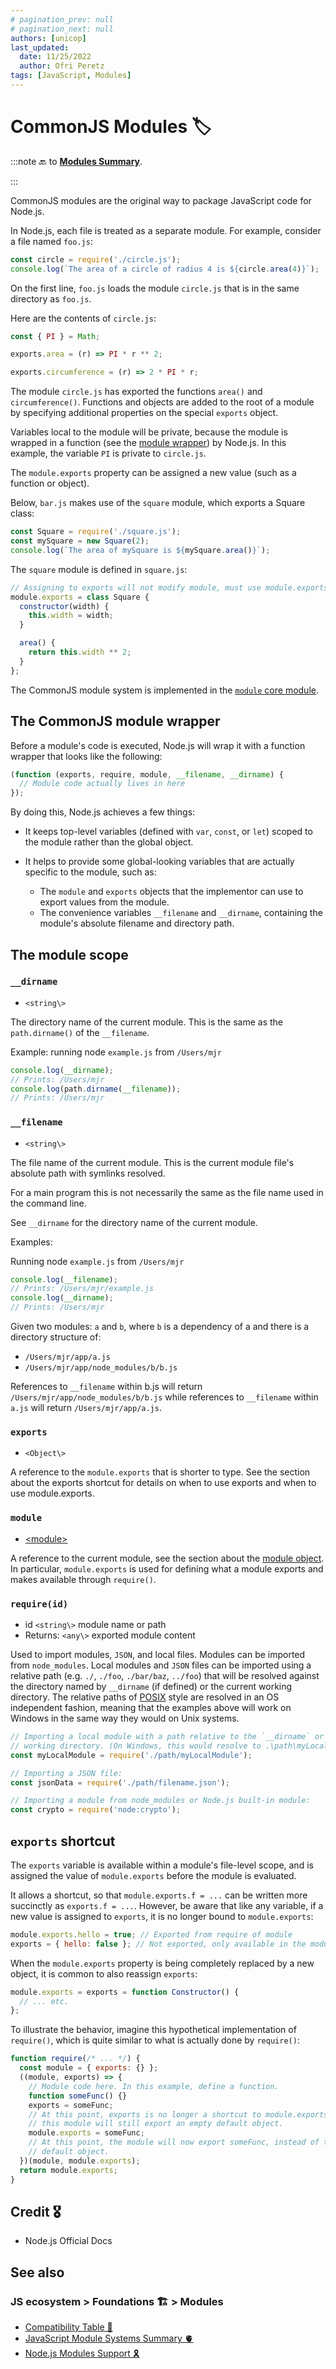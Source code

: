 ```yaml
---
# pagination_prev: null
# pagination_next: null
authors: [unicop]
last_updated:
  date: 11/25/2022
  author: Ofri Peretz
tags: [JavaScript, Modules]
---
```


# CommonJS Modules 🏷️

:::note
🔙 to **[Modules Summary](./summary.md)**.

:::

CommonJS modules are the original way to package JavaScript code for Node.js.

In Node.js, each file is treated as a separate module. For example, consider a file named `foo.js`:

```js
const circle = require('./circle.js');
console.log(`The area of a circle of radius 4 is ${circle.area(4)}`);
```

On the first line, `foo.js` loads the module `circle.js` that is in the same directory as `foo.js`.

Here are the contents of `circle.js`:

```js
const { PI } = Math;

exports.area = (r) => PI * r ** 2;

exports.circumference = (r) => 2 * PI * r;
```

The module `circle.js` has exported the functions `area()` and `circumference()`. Functions and objects are added to the root of a module by specifying additional properties on the special `exports` object.

Variables local to the module will be private, because the module is wrapped in a function (see the [module wrapper](#the-commonjs-module-wrapper)) by Node.js. In this example, the variable `PI` is private to `circle.js`.

The `module.exports` property can be assigned a new value (such as a function or object).

Below, `bar.js` makes use of the `square` module, which exports a Square class:

```js
const Square = require('./square.js');
const mySquare = new Square(2);
console.log(`The area of mySquare is ${mySquare.area()}`);
```

The `square` module is defined in `square.js`:

```js
// Assigning to exports will not modify module, must use module.exports
module.exports = class Square {
  constructor(width) {
    this.width = width;
  }

  area() {
    return this.width ** 2;
  }
};
```

The CommonJS module system is implemented in the [`module` core module](https://nodejs.org/api/module.html).

## The CommonJS module wrapper

Before a module's code is executed, Node.js will wrap it with a function wrapper that looks like the following:

```js
(function (exports, require, module, __filename, __dirname) {
  // Module code actually lives in here
});
```

By doing this, Node.js achieves a few things:

- It keeps top-level variables (defined with `var`, `const`, or `let`) scoped to the module rather than the global object.

- It helps to provide some global-looking variables that are actually specific to the module, such as:
  - The `module` and `exports` objects that the implementor can use to export values from the module.
  - The convenience variables `__filename` and `__dirname`, containing the module's absolute filename and directory path.

## The module scope

### `__dirname`

- `<string\>`

The directory name of the current module. This is the same as the `path.dirname()` of the `__filename`.

Example: running node `example.js` from `/Users/mjr`

```js
console.log(__dirname);
// Prints: /Users/mjr
console.log(path.dirname(__filename));
// Prints: /Users/mjr
```

### `__filename`

- `<string\>`

The file name of the current module. This is the current module file's absolute path with symlinks resolved.

For a main program this is not necessarily the same as the file name used in the command line.

See `__dirname` for the directory name of the current module.

Examples:

Running node `example.js` from `/Users/mjr`

```js
console.log(__filename);
// Prints: /Users/mjr/example.js
console.log(__dirname);
// Prints: /Users/mjr
```

Given two modules: `a` and `b`, where `b` is a dependency of a and there is a directory structure of:

- `/Users/mjr/app/a.js`
- `/Users/mjr/app/node_modules/b/b.js`

References to `__filename` within b.js will return `/Users/mjr/app/node_modules/b/b.js` while references to `__filename` within `a.js` will return `/Users/mjr/app/a.js`.

### `exports`

- `<Object\>`

A reference to the `module.exports` that is shorter to type. See the section about the exports shortcut for details on when to use exports and when to use module.exports.

### `module`

- [<module\>](https://nodejs.org/api/modules.html#the-module-object)

A reference to the current module, see the section about the [module object](https://nodejs.org/api/modules.html#the-module-object). In particular, `module.exports` is used for defining what a module exports and makes available through `require()`.

### `require(id)`

- id `<string\>` module name or path
- Returns: `<any\>` exported module content

Used to import modules, `JSON`, and local files. Modules can be imported from `node_modules`. Local modules and `JSON` files can be imported using a relative path (e.g. `./`, `./foo`, `./bar/baz`, `../foo`) that will be resolved against the directory named by `__dirname` (if defined) or the current working directory. The relative paths of [POSIX](https://en.wikipedia.org/wiki/POSIX) style are resolved in an OS independent fashion, meaning that the examples above will work on Windows in the same way they would on Unix systems.

```js
// Importing a local module with a path relative to the `__dirname` or current
// working directory. (On Windows, this would resolve to .\path\myLocalModule.)
const myLocalModule = require('./path/myLocalModule');

// Importing a JSON file:
const jsonData = require('./path/filename.json');

// Importing a module from node_modules or Node.js built-in module:
const crypto = require('node:crypto');
```

## `exports` shortcut

The `exports` variable is available within a module's file-level scope, and is assigned the value of `module.exports` before the module is evaluated.

It allows a shortcut, so that `module.exports.f = ...` can be written more succinctly as `exports.f = ...`. However, be aware that like any variable, if a new value is assigned to `exports`, it is no longer bound to `module.exports`:

```js
module.exports.hello = true; // Exported from require of module
exports = { hello: false }; // Not exported, only available in the module
```

When the `module.exports` property is being completely replaced by a new object, it is common to also reassign `exports`:

```js
module.exports = exports = function Constructor() {
  // ... etc.
};
```

To illustrate the behavior, imagine this hypothetical implementation of `require()`, which is quite similar to what is actually done by `require()`:

```js
function require(/* ... */) {
  const module = { exports: {} };
  ((module, exports) => {
    // Module code here. In this example, define a function.
    function someFunc() {}
    exports = someFunc;
    // At this point, exports is no longer a shortcut to module.exports, and
    // this module will still export an empty default object.
    module.exports = someFunc;
    // At this point, the module will now export someFunc, instead of the
    // default object.
  })(module, module.exports);
  return module.exports;
}
```

## Credit 🎖️

- Node.js Official Docs

## See also

### JS ecosystem > Foundations 🏗️ > Modules

- [Compatibility Table 📐](./modules-compatibility.md)
- [JavaScript Module Systems Summary 🫀](./summary.md)
- [Node.js Modules Support 🎗](./nodejs-modules-support.md)
